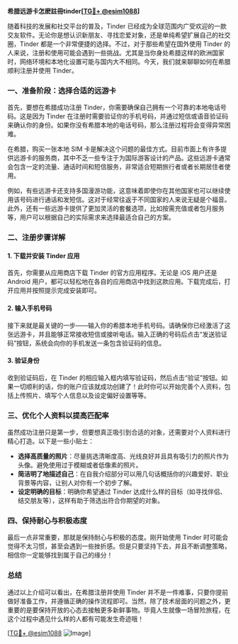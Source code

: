 **希腊远游卡怎麽註冊tinder[[TG💪+ @esim1088](https://t.me/s/esim1088)]**

随着科技的发展和社交平台的普及，Tinder 已经成为全球范围内广受欢迎的一款交友软件。无论你是想认识新朋友、寻找恋爱对象，还是单纯希望扩展自己的社交圈，Tinder 都是一个非常便捷的选择。不过，对于那些希望在国外使用 Tinder 的人来说，注册和使用可能会遇到一些挑战。尤其是当你身处希腊这样的欧洲国家时，网络环境和本地化设置可能与国内大不相同。今天，我们就来聊聊如何在希腊顺利注册并使用 Tinder。

### 一、准备阶段：选择合适的远游卡

首先，要想在希腊成功注册 Tinder，你需要确保自己拥有一个可靠的本地电话号码。这是因为 Tinder 在注册时需要验证你的手机号码，并通过短信或语音验证码来确认你的身份。如果你没有希腊本地的电话号码，那么注册过程将会变得异常困难。

在希腊，购买一张本地 SIM 卡是解决这个问题的最佳方式。目前市面上有许多提供远游卡的服务商，其中不乏一些专注于为国际游客设计的产品。这些远游卡通常会包含一定的流量、通话时间和短信服务，非常适合短期旅行者或者长期居住者使用。

例如，有些远游卡还支持多国漫游功能，这意味着即使你在其他国家也可以继续使用该号码进行通话和发短信。这对于经常往返于不同国家的人来说无疑是个福音。此外，还有一些远游卡提供了更加灵活的套餐选项，比如按需充值或者包月服务等，用户可以根据自己的实际需求来选择最适合自己的方案。

### 二、注册步骤详解

#### 1. 下载并安装 Tinder 应用

首先，你需要从应用商店下载 Tinder 的官方应用程序。无论是 iOS 用户还是 Android 用户，都可以轻松地在各自的应用商店中找到这款应用。下载完成后，打开应用并按照提示完成安装即可。

#### 2. 输入手机号码

接下来就是最关键的一步——输入你的希腊本地手机号码。请确保你已经激活了这张远游卡，并且能够正常接收短信或接听电话。输入正确的号码后点击“发送验证码”按钮，系统会向你的手机发送一条包含验证码的信息。

#### 3. 验证身份

收到验证码后，在 Tinder 的相应输入框内填写验证码，然后点击“验证”按钮。如果一切顺利的话，你的账户应该就成功创建了！此时你可以开始完善个人资料，包括上传照片、填写个人信息以及设定偏好设置等等。

### 三、优化个人资料以提高匹配率

虽然成功注册只是第一步，但要想真正吸引到合适的对象，还需要对个人资料进行精心打造。以下是一些小贴士：

- **选择高质量的照片**：尽量挑选清晰度高、光线良好并且具有吸引力的照片作为头像。避免使用过于模糊或者低像素的照片。
- **简洁明了地描述自己**：在自我介绍部分可以用几句话概括你的兴趣爱好、职业背景等内容，让别人对你有一个初步了解。
- **设定明确的目标**：明确你希望通过 Tinder 达成什么样的目标（如寻找伴侣、结交朋友等），这样有助于筛选出符合你期望的对象。

### 四、保持耐心与积极态度

最后一点非常重要，那就是保持耐心与积极的态度。刚开始使用 Tinder 时可能会觉得不太习惯，甚至会遇到一些挫折感。但是只要坚持下去，并且不断调整策略，相信你一定能够找到属于自己的缘分！

### 总结

通过以上介绍可以看出，在希腊注册并使用 Tinder 并不是一件难事，只要你提前做好准备工作，并遵循正确的操作流程即可。当然，除了技术层面的问题之外，更重要的是要保持开放的心态去接触更多新鲜事物。毕竟人生就像一场冒险旅程，在这个过程中遇见什么样的人都有可能发生奇迹哦！

[[TG💪+ @esim1088](https://t.me/s/esim1088) ![Image](https://i.postimg.cc/4NQfJmqS/Snipaste-2025-05-13-00-14-12.png)]